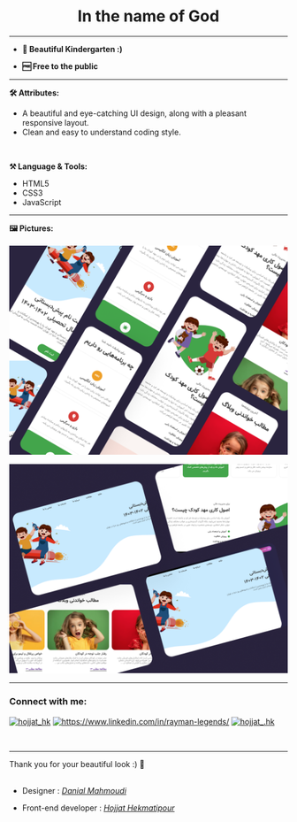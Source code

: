<h1 align="center">In the name of God</h1>
<hr>

- **🌱 Beautiful Kindergarten :)**

-  **🆓 Free to the public**
 
<hr>

**🛠️ Attributes:**
<br>
<ul>
  <li>A beautiful and eye-catching UI design, along with a pleasant responsive layout.</li>
  <li>Clean and easy to understand coding style.</li>
</ul><br>

**⚒ Language & Tools:**
<ul>
  <li>HTML5</li>
  <li>CSS3</li>
  <li>JavaScript</li>
</ul>
<hr>

**🖼️ Pictures:**
<br>
<br> 
<img src="Asset/Pictures/Screenshot-(1).png" alt="Preview Picture">

<img src="Asset/Pictures/Screenshot-(2).png" alt="Preview Picture"><br>
<hr>
<h3 align="left">Connect with me:</h3>
<p align="left">
<a href="https://twitter.com/hojjat_hk" target="blank"><img align="center" src="https://raw.githubusercontent.com/rahuldkjain/github-profile-readme-generator/master/src/images/icons/Social/twitter.svg" alt="hojjat_hk" height="30" width="40" /></a>    
<a href="https://www.linkedin.com/in/hekmati-hojjat/" target="blank"><img align="center" src="https://raw.githubusercontent.com/rahuldkjain/github-profile-readme-generator/master/src/images/icons/Social/linked-in-alt.svg" alt="https://www.linkedin.com/in/rayman-legends/" height="30" width="40" /></a>
<a href="https://instagram.com/hojjat__hk" target="blank"><img align="center" src="https://raw.githubusercontent.com/rahuldkjain/github-profile-readme-generator/master/src/images/icons/Social/instagram.svg" alt="hojjat_.hk" height="30" width="40" /></a>
</p>
<br>
<hr>
Thank you for your beautiful look :) 🤍
<br><br>

* Designer : <a href="https://danialmahmoodi.ir/"><i>Danial Mahmoudi</i></a>

* Front-end developer : <a href="https://github.com/Hojjat-hk/"><i>Hojjat Hekmatipour</i></a>
